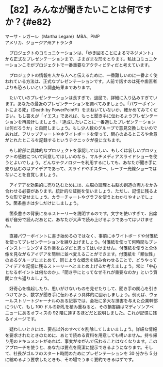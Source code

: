 # 【82】みんなが聞きたいことは何ですか？{#e82}

<div class="author">マーサ・レガーレ（Martha Legare）<span class="author_title">MBA、PMP</span></div>
<div class="author_address">アメリカ、ジョージア州アトランタ</div>

　プロジェクトのコミュニケーションは、「歩き回ることによるマネジメント」から正式なプレゼンテーションまで、さまざまな形をとります。私はコミュニケーションこそがプロジェクトで一番重要なアクティビティだと考えています。

　プロジェクトの情報を人から人へと伝えるために、一番難しいのに一番よく使われている方法は、正式なプレゼンテーションです。人前で話すのは死や歯医者よりも恐ろしいという調査結果まであります。

　たいていのプレゼンテーションは長すぎで、退屈で、詳細に入り込みすぎています。あなたの最近のプレゼンテーションを調べてみましょう。「パワーポイントによる死」（Death by PowerPoint&reg;）をまねいていないか、確かめてみてください。もし答えが「イエス」であれば、もっと聞き手に伝わるようプレゼンテーションを再設計しましょう。「達成したいことに一番適したプレゼンテーションは何だろうか」と自問しましょう。もし少人数のグループで意見交換したいのであれば、フリップチャートやホワイトボードを使って、関心のあるところや合意がとれたところを記録するというテクニックが役に立ちます。

　もし幹部に具体的なプロジェクトを承認してほしい、もしくは新しいプロジェクトの感触について同意してほしいのなら、マルチメディアスライドショーを使うとよいでしょう。どんなテクノロジーを利用するにしても、あなたが聞き手に売り込むのはアイデアであって、スライドやポスター、レーザー光線ショーではないことを自覚しましょう。

　アイデアを効果的に売り込むためには、左脳の論理と右脳の創造の両方をかみ合わせる必要があります。統計的な証拠を使いましょう、ただし、記憶に残るような形で見せましょう。カラーチャートやグラフを使うとわかりやすいでしょう。箇条書きは少しだけにしましょう。

　箇条書きの背景にあるストーリーを説明するのです。文字を使いすぎて、出席者が自分で読んだあとに、あなたが大声で読み上げるようであってはいけません。

　直接パワーポイントに書き始めるのではなく、事前にホワイトボードや付箋紙を使ってプレゼンテーションを練り上げましょう。付箋紙を使って何時間もブレインストーミングする作業をムダだと思ってはいけません。付箋紙を使うと全体像を見ながらアイデアを簡単に並べ変えることができます。付箋紙を「類似性」のあるグループにまとめて、同じような概念を組み合わせることで、どうやってアイデアを記憶に残るストーリーへとまとめ上げるか考えましょう。常に「中心となるポイントは何なのか」、「聞き手にとってなぜそれが重要なのか」という質問に立ち返りましょう。

　好奇心を喚起したり、思いがけないものを見せたりして、聞き手の関心を引きつけてから、数字が聞き手に伝わるよう具体的に図示しましょう。例えば、ウォールストリートジャーナルのある記事では、会社に多大な損害を与えた企業幹部について、もし 100 ドルの新札を積み重ねると、その損害額はマディソンアベニューにあるオフィスの 92 階に達するほどだと説明しました。これが記憶に残るイメージです。

　疑わしいときには、要点以外のすべてを削除してしまいましょう。詳細な情報を要求されたときのために、あとで読める資料を用意しても構いません。持ち帰り用のドキュメントがあれば、事実がゆがんで伝わることはなくなります。このアプローチを使うと、あなたは要点を簡潔に提示できるようになります。そして、社長がゴルフのスタート時間のためにプレゼンテーションを 30 分から 5 分に縮めるよう要求したときも、その場でうまく要約できるはずです。

